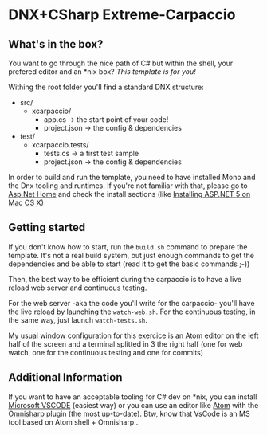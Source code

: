 # DNX+CSharp Extreme-Carpaccio

## What's in the box?

You want to go through the nice path of C# but within the shell, your prefered editor and an *nix box? _This template is for you!_

Withing the root folder you'll find a standard DNX structure:

* src/
  * xcarpaccio/
    * app.cs -> the start point of your code!
    * project.json -> the config & dependencies
* test/
  * xcarpaccio.tests/
    * tests.cs -> a first test sample
    * project.json -> the config & dependencies

In order to build and run the template, you need to have installed Mono and the Dnx tooling and runtimes. If you're not familiar with that, please go to [Asp.Net Home](https://github.com/aspnet/home) and check the install sections (like [Installing ASP.NET 5 on Mac OS X](https://docs.asp.net/en/latest/getting-started/installing-on-mac.html))

## Getting started

If you don't know how to start, run the `build.sh` command to prepare the template. It's not a real build system, but just enough commands to get the dependencies and be able to start (read it to get the basic commands ;-))

Then, the best way to be efficient during the carpaccio is to have a live reload web server and continuous testing.

For the web server -aka the code you'll write for the carpaccio- you'll have the live reload by launching the `watch-web.sh`. For the continuous testing, in the same way, just launch `watch-tests.sh`.

My usual window configuration for this exercice is an Atom editor on the left half of the screen and a terminal splitted in 3 the right half (one for web watch, one for the continuous testing and one for commits)


## Additional Information

If you want to have an acceptable tooling for C# dev on *nix, you can install [Microsoft VSCODE](https://code.visualstudio.com) (easiest way) or you can use an editor like [Atom](http://atom.io) with the [Omnisharp](http://www.omnisharp.net/) plugin (the most up-to-date). Btw, know that VsCode is an MS tool based on Atom shell + Omnisharp...

